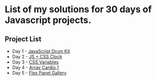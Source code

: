 # List of my solutions for 30 days of Javascript projects.

## Project List
* Day 1 - [JavaScript Drum Kit](./Day%201%20-%20JS%20Drum%20Kit)
* Day 2 - [JS + CSS Clock](./Day%202%20-%20JS%20+%20CSS%20Clock)
* Day 3 - [CSS Variables](./Day%203%20-%20CSS%20Variables)
* Day 4 - [Array Cardio 1](./Day%204%20-%20Array%20Cardio%201)
* Day 5 - [Flex Panel Gallery](./Day%205%20-%20Flex%20Panel%20Gallery)